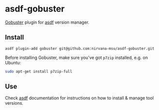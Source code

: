 # asdf-gobuster

[Gobuster](https://github.com/OJ/gobuster) plugin for [asdf](https://github.com/asdf-vm/asdf) version manager.

## Install

```
asdf plugin-add gobuster git@github.com:nirvana-msu/asdf-gobuster.git
```
Before installing Gobuster, make sure you've got `p7zip` installed, e.g. on Ubuntu:
```bash
sudo apt-get install p7zip-full
```

## Use

Check [asdf](https://github.com/asdf-vm/asdf) documentation for instructions on how to install & manage tool versions.
